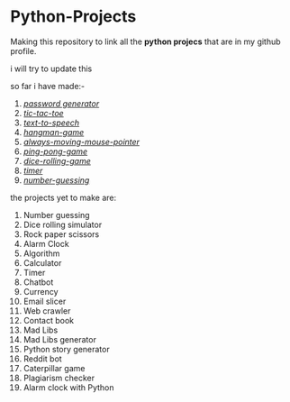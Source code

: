 # Python-Projects

Making this repository to link all the **python projecs** that are in my github profile.

i will try to update this 

so far i have made:-
1. [*password generator*](https://github.com/aakarsh27/password-generator)
2. [*tic-tac-toe*](https://github.com/aakarsh27/tic-tac-toe-game)
3. [*text-to-speech*](https://github.com/aakarsh27/text-to-speech)
4. [*hangman-game*](https://github.com/aakarsh27/hangman)
5. [*always-moving-mouse-pointer*](https://github.com/aakarsh27/always-moving-mouse-pointer)
6. [*ping-pong-game*](https://github.com/aakarsh27/ping-pong-game)
7. [*dice-rolling-game*](https://github.com/aakarsh27/dice-roller)
8. [*timer*]()
10. [*number-guessing*]()

the projects yet to make are:
1. Number guessing
2. Dice rolling simulator
3. Rock paper scissors
4. Alarm Clock
5. Algorithm
6. Calculator
7. Timer
8. Chatbot
9. Currency
10. Email slicer
11. Web crawler
12. Contact book
13. Mad Libs
14. Mad Libs generator
15. Python story generator
16. Reddit bot
17. Caterpillar game
18. Plagiarism checker
19. Alarm clock with Python
